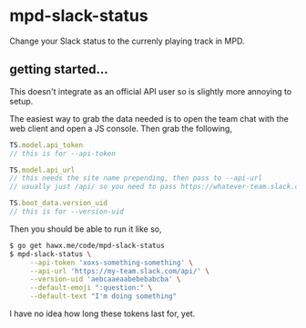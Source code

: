 # mpd-slack-status

Change your Slack status to the currenly playing track in MPD.

## getting started...

This doesn't integrate as an official API user so is slightly more annoying to setup.

The easiest way to grab the data needed is to open the team chat with the web
client and open a JS console. Then grab the following,

```js
TS.model.api_token
// this is for --api-token

TS.model.api_url
// this needs the site name prepending, then pass to --api-url
// usually just /api/ so you need to pass https://whatever-team.slack.com/api/

TS.boot_data.version_uid
// this is for --version-uid
```

Then you should be able to run it like so,

```sh
$ go get hawx.me/code/mpd-slack-status
$ mpd-slack-status \
     --api-token 'xoxs-something-something' \
     --api-url 'https://my-team.slack.com/api/' \
     --version-uid 'aebcaaeaabebebabcba' \
     --default-emoji ":question:" \
     --default-text "I'm doing something"
```

I have no idea how long these tokens last for, yet.
